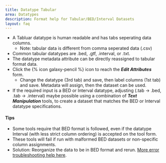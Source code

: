 ```yaml
---
title: Datatype Tabular
area: Datatypes
description: Format help for Tabular/BED/Interval Datasets
layout: faq          
---
```

 

- A Tabluar datatype is human readable and has tabs seperating data columns.
  - Note: tabular data is different from comma seperated data (.csv)
- Common tabular datatypes are .bed, .gtf, .interval, or .txt.
- The datatype metadata attribute can be directly reassigned to tabular format data.
- Click the {% icon galaxy-pencil %} icon to reach the **_Edit Attributes_** form. 
  - Change the datatype (3rd tab) and save, then label columns (1st tab) and save.  Metadata will assign, then the dataset can be used.
- If the required input is a BED or Interval datatype, adjusting (.tab → .bed, .tab → .interval) maybe possible using a combination of **_Text Manipulation_** tools, to create a dataset that matches the BED or Interval datatype specifications.

#### Tips
- Some tools require that BED format is followed, even if the datatype Interval (with less strict column ordering) is accepted on the tool form.
- These tools will fail if run with malformed BED datasets or non-specific column assignments.
- Solution: Reorganize the data to be in BED format and rerun. [More error troubleshooting help here](https://galaxyproject.org/support/tool-error/).
